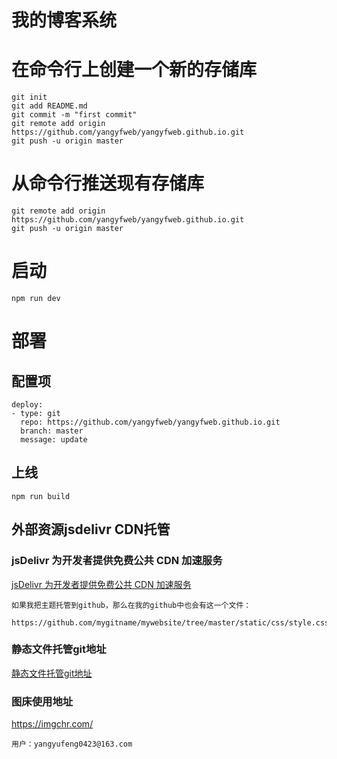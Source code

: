 # 我的博客系统

# 在命令行上创建一个新的存储库

```
git init
git add README.md
git commit -m "first commit"
git remote add origin https://github.com/yangyfweb/yangyfweb.github.io.git
git push -u origin master
```
# 从命令行推送现有存储库
```
git remote add origin https://github.com/yangyfweb/yangyfweb.github.io.git
git push -u origin master
```

# 启动
```
npm run dev
```
# 部署

## 配置项
```
deploy:
- type: git
  repo: https://github.com/yangyfweb/yangyfweb.github.io.git
  branch: master
  message: update
```
## 上线
```
npm run build
```

## 外部资源jsdelivr CDN托管

### jsDelivr 为开发者提供免费公共 CDN 加速服务

<a href="https://blog.csdn.net/larpland/article/details/101349605">jsDelivr 为开发者提供免费公共 CDN 加速服务</a>

```
如果我把主题托管到github，那么在我的github中也会有这一个文件：

https://github.com/mygitname/mywebsite/tree/master/static/css/style.css

```

### 静态文件托管git地址

<a href="https://github.com/yangyfweb/assets_source">静态文件托管git地址</a>

### 图床使用地址

<a href="https://imgchr.com/">https://imgchr.com/</a>

```
用户：yangyufeng0423@163.com